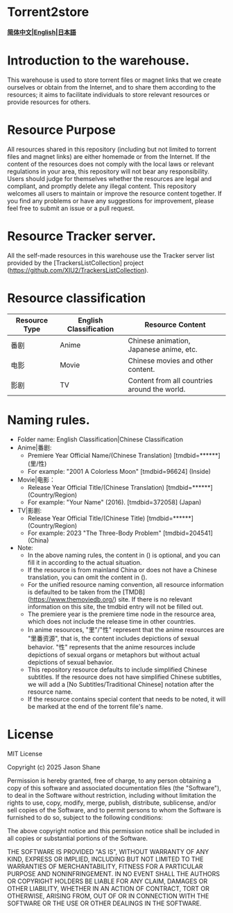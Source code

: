 # Torrent2store
**[简体中文](./README.md)|[English](./README_en.md)|[日本語](./README_jp.md)**

# Introduction to the warehouse.
This warehouse is used to store torrent files or magnet links that we create ourselves or obtain from the Internet, and to share them according to the resources; it aims to facilitate individuals to store relevant resources or provide resources for others.

# Resource Purpose
All resources shared in this repository (including but not limited to torrent files and magnet links) are either homemade or from the Internet. If the content of the resources does not comply with the local laws or relevant regulations in your area, this repository will not bear any responsibility. Users should judge for themselves whether the resources are legal and compliant, and promptly delete any illegal content.
This repository welcomes all users to maintain or improve the resource content together. If you find any problems or have any suggestions for improvement, please feel free to submit an issue or a pull request.

# Resource Tracker server.
All the self-made resources in this warehouse use the Tracker server list provided by the [TrackersListCollection] project (https://github.com/XIU2/TrackersListCollection).

# Resource classification
Resource Type|English Classification|Resource Content
---|---|---
番剧|Anime|Chinese animation, Japanese anime, etc.
电影|Movie|Chinese movies and other content.
影剧|TV| Content from all countries around the world.

# Naming rules.
- Folder name: English Classification|Chinese Classification
- Anime|番剧:
  - Premiere Year Official Name/(Chinese Translation) [tmdbid=******] (里/性)
  - For example: "2001 A Colorless Moon" [tmdbid=96624] (Inside)
- Movie|电影：
  - Release Year Official Title/(Chinese Translation) [tmdbid=******] (Country/Region)
  - For example: "Your Name" (2016). [tmdbid=372058] (Japan)
- TV|影剧:
  - Release Year Official Title/(Chinese Title) [tmdbid=******] (Country/Region)
  - For example: 2023 "The Three-Body Problem" [tmdbid=204541] (China)
- Note:
  - In the above naming rules, the content in () is optional, and you can fill it in according to the actual situation.
  - If the resource is from mainland China or does not have a Chinese translation, you can omit the content in ().
  - For the unified resource naming convention, all resource information is defaulted to be taken from the [TMDB] (https://www.themoviedb.org/) site. If there is no relevant information on this site, the tmdbid entry will not be filled out.
  - The premiere year is the premiere time node in the resource area, which does not include the release time in other countries.
  - In anime resources, "里"/"性" represent that the anime resources are "里番资源", that is, the content includes depictions of sexual behavior. "性" represents that the anime resources include depictions of sexual organs or metaphors but without actual depictions of sexual behavior.
  - This repository resource defaults to include simplified Chinese subtitles. If the resource does not have simplified Chinese subtitles, we will add a [No Subtitles/Traditional Chinese] notation after the resource name.
  - If the resource contains special content that needs to be noted, it will be marked at the end of the torrent file's name.
# License
MIT License

Copyright (c) 2025 Jason Shane

Permission is hereby granted, free of charge, to any person obtaining a copy
of this software and associated documentation files (the "Software"), to deal
in the Software without restriction, including without limitation the rights
to use, copy, modify, merge, publish, distribute, sublicense, and/or sell
copies of the Software, and to permit persons to whom the Software is
furnished to do so, subject to the following conditions:

The above copyright notice and this permission notice shall be included in all
copies or substantial portions of the Software.

THE SOFTWARE IS PROVIDED "AS IS", WITHOUT WARRANTY OF ANY KIND, EXPRESS OR
IMPLIED, INCLUDING BUT NOT LIMITED TO THE WARRANTIES OF MERCHANTABILITY,
FITNESS FOR A PARTICULAR PURPOSE AND NONINFRINGEMENT. IN NO EVENT SHALL THE
AUTHORS OR COPYRIGHT HOLDERS BE LIABLE FOR ANY CLAIM, DAMAGES OR OTHER
LIABILITY, WHETHER IN AN ACTION OF CONTRACT, TORT OR OTHERWISE, ARISING FROM,
OUT OF OR IN CONNECTION WITH THE SOFTWARE OR THE USE OR OTHER DEALINGS IN THE
SOFTWARE.
